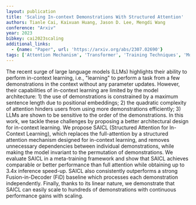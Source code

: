 ```yaml
---
layout: publication
title: 'Scaling In-context Demonstrations With Structured Attention'
authors: Tianle Cai, Kaixuan Huang, Jason D. Lee, Mengdi Wang
conference: "Arxiv"
year: 2023
bibkey: cai2023scaling
additional_links:
  - {name: "Paper", url: 'https://arxiv.org/abs/2307.02690'}
tags: ['Attention Mechanism', 'Transformer', 'Training Techniques', 'Model Architecture', 'Tools', 'Merging', 'Prompting', 'In-Context Learning']
---
```

The recent surge of large language models (LLMs) highlights their ability to
perform in-context learning, i.e., "learning" to perform a task from a few
demonstrations in the context without any parameter updates. However, their
capabilities of in-context learning are limited by the model architecture: 1)
the use of demonstrations is constrained by a maximum sentence length due to
positional embeddings; 2) the quadratic complexity of attention hinders users
from using more demonstrations efficiently; 3) LLMs are shown to be sensitive
to the order of the demonstrations. In this work, we tackle these challenges by
proposing a better architectural design for in-context learning. We propose
SAICL (Structured Attention for In-Context Learning), which replaces the
full-attention by a structured attention mechanism designed for in-context
learning, and removes unnecessary dependencies between individual
demonstrations, while making the model invariant to the permutation of
demonstrations. We evaluate SAICL in a meta-training framework and show that
SAICL achieves comparable or better performance than full attention while
obtaining up to 3.4x inference speed-up. SAICL also consistently outperforms a
strong Fusion-in-Decoder (FiD) baseline which processes each demonstration
independently. Finally, thanks to its linear nature, we demonstrate that SAICL
can easily scale to hundreds of demonstrations with continuous performance
gains with scaling.
